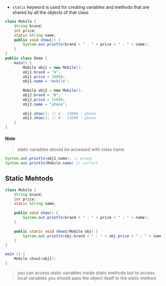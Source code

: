 * `static` keyword is used for creating variables and methods that are shared by all the objects of that class

```java
class Mobile {
	String brand;
	int price;
	static String name;
	public void show1() {
		System.out.println(brand + " : " + price + " : " + name);
	}
}
public class Demo {
	main() {
		Mobile obj1 = new Mobile();
		obj1.brand = "A";
		obj1.price = 10000;
		obj1.name = "mobile";
		
		Mobile obj2 = new Mobile();
		obj2.brand = "B";
		obj2.price = 15000;
		obj2.name = "phone";
		
		obj1.show(); // A : 10000 : phone
		obj2.show(); // B : 15000 : phone
	}
}
```

#### Note
>static variables should be accessed with class name
```java
System.out.println(obj1.name); // wrong
System.out.println(Mobile.name) // correct
```

## Static Mehtods
```java
class Mobile {
	String brand;
	int price;
	static String name;
	
	public void show() {
		System.out.println(brand + " : " + price + " : " + name);
	}
	
	public static void show1(Mobile obj) {
		System.out.println(obj.brand + " : " + obj.price + " : " + name);
	}
}

main () {
	Mobile.show1(obj1);
}
```

> you can access static variables inside static methods but to access local variables you should pass the object itself to the static method